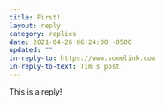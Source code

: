 ```yaml
---
title: First!
layout: reply
category: replies
date: 2021-04-26 06:24:00 -0500
updated: ""
in-reply-to: https://www.somelink.com
in-reply-to-text: Tim's post
---
```


This is a reply!